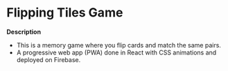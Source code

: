 # Flipping Tiles Game

**Description**
* This is a memory game where you flip cards and match the same pairs.
* A progressive web app (PWA) done in React with CSS animations and deployed on Firebase.
